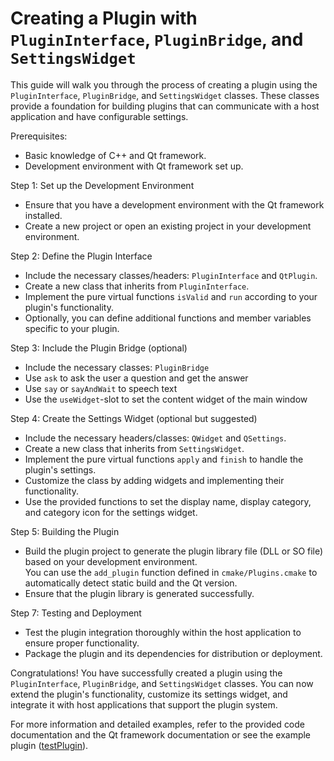 # Creating a Plugin with `PluginInterface`, `PluginBridge`, and `SettingsWidget`

This guide will walk you through the process of creating a plugin using the `PluginInterface`, `PluginBridge`, and `SettingsWidget` classes. These classes provide a foundation for building plugins that can communicate with a host application and have configurable settings.

Prerequisites:
- Basic knowledge of C++ and Qt framework.
- Development environment with Qt framework set up.

Step 1: Set up the Development Environment
- Ensure that you have a development environment with the Qt framework installed.
- Create a new project or open an existing project in your development environment.

Step 2: Define the Plugin Interface
- Include the necessary classes/headers: `PluginInterface` and `QtPlugin`.
- Create a new class that inherits from `PluginInterface`.
- Implement the pure virtual functions `isValid` and `run` according to your plugin's functionality.
- Optionally, you can define additional functions and member variables specific to your plugin.

Step 3: Include the Plugin Bridge (optional)
- Include the necessary classes: `PluginBridge`
- Use `ask` to ask the user a question and get the answer
- Use `say` or `sayAndWait` to speech text
- Use the `useWidget`-slot to set the content widget of the main window

Step 4: Create the Settings Widget (optional but suggested)
- Include the necessary headers/classes: `QWidget` and `QSettings`.
- Create a new class that inherits from `SettingsWidget`.
- Implement the pure virtual functions `apply` and `finish` to handle the plugin's settings.
- Customize the class by adding widgets and implementing their functionality.
- Use the provided functions to set the display name, display category, and category icon for the settings widget.

Step 5: Building the Plugin
- Build the plugin project to generate the plugin library file (DLL or SO file) based on your development environment.  
  You can use the `add_plugin` function defined in `cmake/Plugins.cmake` to automatically detect static build and the Qt version.
- Ensure that the plugin library is generated successfully.

Step 7: Testing and Deployment
- Test the plugin integration thoroughly within the host application to ensure proper functionality.
- Package the plugin and its dependencies for distribution or deployment.

Congratulations! You have successfully created a plugin using the `PluginInterface`, `PluginBridge`, and `SettingsWidget` classes. You can now extend the plugin's functionality, customize its settings widget, and integrate it with host applications that support the plugin system.

For more information and detailed examples, refer to the provided code documentation and the Qt framework documentation or see the example plugin ([testPlugin](testPlugin/)).
